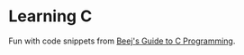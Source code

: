 # Learning C

Fun with code snippets from [Beej's Guide to C Programming](http://beej.us/guide/bgc).

